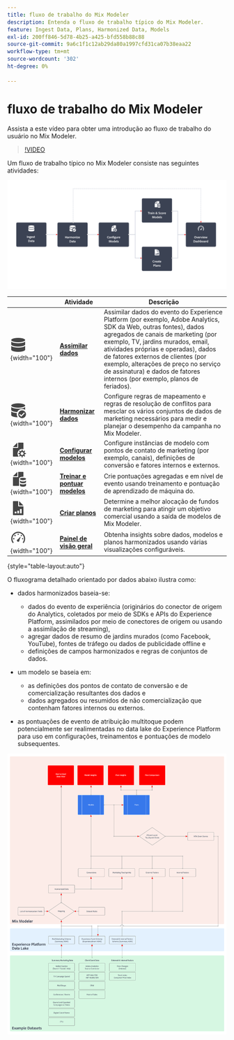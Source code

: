 ```yaml
---
title: fluxo de trabalho do Mix Modeler
description: Entenda o fluxo de trabalho típico do Mix Modeler.
feature: Ingest Data, Plans, Harmonized Data, Models
exl-id: 200ff846-5d78-4b25-a425-bfd558b88c88
source-git-commit: 9a6c1f1c12ab29da80a1997cfd31ca07b38eaa22
workflow-type: tm+mt
source-wordcount: '302'
ht-degree: 0%

---
```


# fluxo de trabalho do Mix Modeler

Assista a este vídeo para obter uma introdução ao fluxo de trabalho do usuário no Mix Modeler.

>[!VIDEO](https://video.tv.adobe.com/v/3424854/?learn=on)


Um fluxo de trabalho típico no Mix Modeler consiste nas seguintes atividades:

![Texto alternativo](/help/assets/ApplicationWorkflow.svg)

|  | Atividade | Descrição |
|---|---|---|
| ![Dados](/help/assets/icons/Data.svg){width="100"} | [**Assimilar dados**](../ingest-data/overview.md) | Assimilar dados do evento do Experience Platform (por exemplo, Adobe Analytics, SDK da Web, outras fontes), dados agregados de canais de marketing (por exemplo, TV, jardins murados, email, atividades próprias e operadas), dados de fatores externos de clientes (por exemplo, alterações de preço no serviço de assinatura) e dados de fatores internos (por exemplo, planos de feriados). |
| ![VerificaçãoDeDados](/help/assets/icons/DataCheck.svg){width="100"} | [**Harmonizar dados**](../harmonize-data/overview.md) | Configure regras de mapeamento e regras de resolução de conflitos para mesclar os vários conjuntos de dados de marketing necessários para medir e planejar o desempenho da campanha no Mix Modeler. |
| ![ConfigArquivo](/help/assets/icons/FileGear.svg){width="100"} | [**Configurar modelos**](../models/create.md) | Configure instâncias de modelo com pontos de contato de marketing (por exemplo, canais), definições de conversão e fatores internos e externos. |
| ![DadosDoArquivo](/help/assets/icons/FileData.svg){width="100"} | [**Treinar e pontuar modelos**](../models/overview.md) | Crie pontuações agregadas e em nível de evento usando treinamento e pontuação de aprendizado de máquina do. |
| ![GráficoDeArquivos](/help/assets/icons/FileChart.svg){width="100"} | [**Criar planos**](../plans/overview.md) | Determine a melhor alocação de fundos de marketing para atingir um objetivo comercial usando a saída de modelos de Mix Modeler. |
| ![Painel](/help/assets/icons/Dashboard.svg){width="100"} | [**Painel de visão geral**](../dashboard/overview.md) | Obtenha insights sobre dados, modelos e planos harmonizados usando várias visualizações configuráveis. |

{style="table-layout:auto"}

O fluxograma detalhado orientado por dados abaixo ilustra como:

* dados harmonizados baseia-se:

   * dados do evento de experiência (originários do conector de origem do Analytics, coletados por meio de SDKs e APIs do Experience Platform, assimilados por meio de conectores de origem ou usando a assimilação de streaming),
   * agregar dados de resumo de jardins murados (como Facebook, YouTube), fontes de tráfego ou dados de publicidade offline e
   * definições de campos harmonizados e regras de conjuntos de dados.

* um modelo se baseia em:

   * as definições dos pontos de contato de conversão e de comercialização resultantes dos dados e
   * dados agregados ou resumidos de não comercialização que contenham fatores internos ou externos.

* as pontuações de evento de atribuição multitoque podem potencialmente ser realimentadas no data lake do Experience Platform para uso em configurações, treinamentos e pontuações de modelo subsequentes.

![Fluxo de trabalho abrangente](/help/assets/comprehensive-workflow.svg)
